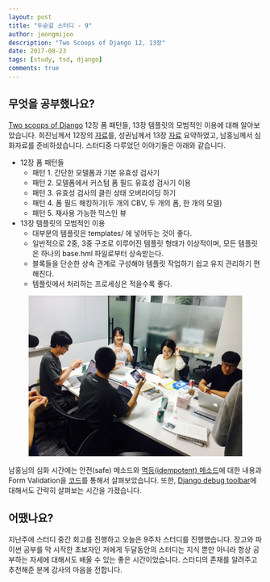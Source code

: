 ```yaml
---
layout: post
title: "두숟갈 스터디 - 9"
author: jeongmijoo
description: "Two Scoops of Django 12, 13장"
date: 2017-08-23
tags: [study, tsd, django]
comments: true
---
```


## 무엇을 공부했나요?
[Two scoops of Django](https://www.twoscoopspress.com/products/two-scoops-of-django-1-11) 12장 폼 패턴들, 13장 템플릿의 모범적인 이용에 대해 알아보았습니다. 희진님께서 12장의 [자료](https://github.com/8percent/tsd/blob/master/chapter12/summary.md)를, 성권님께서 13장 [자료](https://github.com/8percent/tsd/blob/master/chapter13/summary.md) 요약하였고, 남홍님께서 심화자료를 준비하셨습니다. 스터디중 다루었던 이야기들은 아래와 같습니다.

- 12장 폼 패턴들
  - 패턴 1. 간단한 모델폼과 기본 유효성 검사기
  - 패턴 2. 모델폼에서 커스텀 폼 필드 유효성 검사기 이용
  - 패턴 3. 유효성 검사의 클린 상태 오버라이딩 하기
  - 패턴 4. 폼 필드 해킹하기(두 개의 CBV, 두 개의 폼, 한 개의 모델)
  - 패턴 5. 재사용 가능한 믹스인 뷰
- 13장 템플릿의 모범적인 이용
  - 대부분의 템플릿은 templates/ 에 넣어두는 것이 좋다.
  - 일반적으로 2중, 3중 구조로 이루어진 템플릿 형태가 이상적이며, 모든 템플릿은 하나의 base.hml 파일로부터 상속받는다.
  - 블록들을 단순한 상속 관계로 구성해야 템플릿 작업하기 쉽고 유지 관리하기 편해진다.
  - 템플릿에서 처리하는 프로세싱은 적을수록 좋다.

<center>
<figure>
<img src="/images/tsd-9-1.jpg" alt="views">
</figure>
</center>

남홍님의 심화 시간에는 안전(safe) 메소드와 [멱등(idempotent) 메소드](https://ko.wikipedia.org/wiki/%EB%A9%B1%EB%93%B1%EB%B2%95%EC%B9%99)에 대한 내용과 Form Validation을 [코드](https://github.com/django/django/blob/master/django/forms/forms.py#L178)를 통해서 살펴보았습니다. 또한, [Django debug toolbar](https://github.com/jazzband/django-debug-toolbar/blob/master/debug_toolbar/panels/timer.py)에 대해서도 간략히 살펴보는 시간을 가졌습니다.


## 어땠나요?
지난주에 스터디 중간 회고를 진행하고 오늘은 9주차 스터디를 진행했습니다.
장고와 파이썬 공부를 막 시작한 초보자인 저에게 두달동안의 스터디는 지식 뿐만 아니라 항상 공부하는 자세에 대해서도 배울 수 있는 좋은 시간이었습니다.
스터디의 존재를 알려주고 추천해준 분께 감사의 마음을 전합니다.
